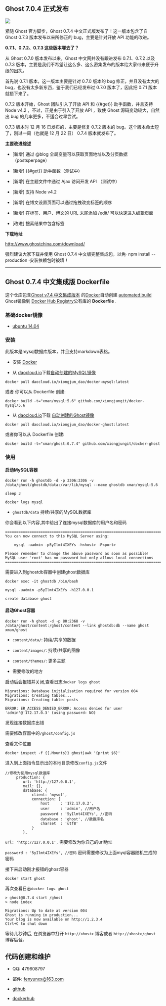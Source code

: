 ## Ghost 7.0.4 正式发布

![](http://static.ghostchina.com/image/a/21/de1b2911072f5a4eff82abdb62632.png)

紧随 Ghost 官方脚步，Ghost 0.7.4 中文正式版发布了！这一版本包含了自 Ghost 0.7.3 版本发布以来所修正的 bug，主要是针对开放 API 功能的改进。

**0.7.1、0.7.2、0.7.3 这些版本哪去了？**

从 Ghost 0.7.0 版本发布以来，Ghost 中文网并没有跟进发布 0.7.1、0.7.2 以及 0.7.3 版本，主要是我们不希望让这么多、这么密集发布的版本给大家带来疲于升级的困扰。

首先说 0.7.1 版本，这一版本主要是针对 0.7.0 版本的 bug 修正，并且没有太大的 bug，也没有太多新东西，鉴于我们已经发布过 0.7.0 版本了，因此把 0.7.1 版本就捂下来了。

0.7.2 版本开始，Ghost 团队引入了开放 API 和 {{#get}} 助手函数，并且支持 Node v4.2 ，不过，正是由于引入了开放 API ，致使 Ghost 源码变动较大，自然出 bug 的几率更多，不适合过早尝试。

0.7.3 版本时 12 月 16 日发布的，主要是修复 0.7.2 版本的 bug。这个版本命太短了，刚过一周（也就是 12 月 22 日） 0.7.4 版本就发布了。

**主要改进综述**

- [新增] 通过 @blog 全局变量可以获取页面地址以及分页数据（postsperpage）

- [新增] {{#get}} 助手函数（测试中）

- [新增] 在主题文件中通过 Ajax 访问开发 API （测试中）

- [新增] 支持 Node v4.2

- [新增] 在博文设置页面可以通过拖拽改变标签的顺序

- [新增] 在标签、用户、博文的 URL 末尾添加 /edit/ 可以快速进入编辑页面

- [改进] 搜索结果中包含标签


**下载地址**

http://www.ghostchina.com/download/

强烈建议大家下载并使用 Ghost 0.7.4 中文版完整集成包，以免· npm install --production ·安装依赖包时被墙！

---


## Ghost 0.7.4 中文集成版 Dockerfile


这个仓库包含[Ghost v7.4 中文集成版本](http://www.ghostchina.com/) 的[Docker](https://www.docker.com/)自动创建 [automated build](https://registry.hub.docker.com/u/dockerfile/ghost/) Ghost镜像到 [Docker Hub Registry](https://registry.hub.docker.com/)公有库的 **Dockerfile** .


### 基础docker镜像

* [ubuntu 14.04 ](http://daocloud.io/library/ubuntu:14.04)


### 安装

此版本是mysql数据库版本，并且支持markdown表格。

* 安装 [Docker](https://www.docker.com/)

* 从 [daocloud.io](https://dashboard.daocloud.io)下载[自动创建的MySQL镜像](https://dashboard.daocloud.io/packages) 

```
docker pull daocloud.io/xiongjun_dao/docker-mysql:latest
```
或者 你可以从  Dockerfile 创建:

```
docker build -t="xman/mysql:5.6" github.com/xiongjungit/docker-mysql/5.6
```

* 从 [daocloud.io](https://dashboard.daocloud.io)下载 [自动创建的Ghost镜像](https://dashboard.daocloud.io/packages) 

```
docker pull daocloud.io/xiongjun_dao/docker-ghost:latest
```

或者你可以从 Dockerfile 创建:

```
docker build -t="xman/ghost:0.7.4" github.com/xiongjungit/docker-ghost
```

### 使用

####  启动MySQL容器

```
docker run -h ghostdb -d -p 3306:3306 -v /data/ghost/ghostdb/data:/var/lib/mysql --name ghostdb xman/mysql:5.6

sleep 3

docker logs mysql
```

* `ghostdb/data` 持续/共享的MySQL数据库

你会看到以下内容,其中给出了连接mysql数据库的用户名和密码

```
========================================================================
You can now connect to this MySQL Server using:

    mysql -uadmin -p5yIlmt4IXEYs -h<host> -P<port>

Please remember to change the above password as soon as possible!
MySQL user 'root' has no password but only allows local connections
========================================================================
```

需要进入到ghostdb容器中创建ghost数据库

```
docker exec -it ghostdb /bin/bash

mysql -uadmin -p5yIlmt4IXEYs -h127.0.0.1

create database ghost

```

#### 启动Ghost容器

```
docker run -h ghost -d -p 80:2368 -v /data/ghost/content:/ghost/content --link ghostdb:db --name ghost xman/ghost
```

* `content/data/`: 持续/共享的数据

* `content/images/`: 持续/共享的图像

* `content/themes/`: 更多主题

* 需要修改的地方

启动后会报错并关闭,查看日志`docker logs ghost`

```
Migrations: Database initialisation required for version 004
Migrations: Creating tables...
Migrations: Creating table: posts

ERROR: ER_ACCESS_DENIED_ERROR: Access denied for user 'admin'@'172.17.0.3' (using password: NO)
```

发现连接数据库出错

需要修改容器中的`/ghost/config.js`

查看文件位置

```
docker inspect -f {{.Mounts}} ghost|awk '{print $6}'
```

进入到上面指令显示出的本地目录修改`config.js`文件

```
//修改为使用mysql数据库
     production: {
        url: 'http://127.0.0.1',
        mail: {},
        database: {
            client: 'mysql',
            connection: {
                host     : '172.17.0.2',
                user     : 'admin', //用户名
                password : '5yIlmt4IXEYs', //密码
                database : 'ghost', //数据库名
                charset  : 'utf8'
            }
        },
```

`url: 'http://127.0.0.1',` 需要修改为你自己的url地址

`password : '5yIlmt4IXEYs', //密码` 密码需要修改为上面myql容器随机生成的密码

接下来启动刚才报错的ghost容器

```
docker start ghost
```

再次查看日志`docker logs ghost`


```
> ghost@0.7.4 start /ghost
> node index

Migrations: Up to date at version 004
Ghost is running in production... 
Your blog is now available on http://1.2.3.4 
Ctrl+C to shut down
```

等待几秒钟后, 在浏览器中打开 `http://<host>` 博客或者 `http://<host>/ghost` 博客后台。

## 代码创建和维护

* QQ: 479608797

* 邮件:  fenyunxx@163.com

* [github](https://github.com/xiongjungit/docker-ghost)

* [dockerhub](https://hub.docker.com/r/dockerxman/)
